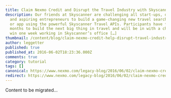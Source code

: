 ```yaml
---
title: Claim Nexmo Credit and Disrupt the Travel Industry with Skyscanner
description: Our friends at Skyscanner are challenging all start-ups, developers
  and aspiring entrepreneurs to build a game-changing new travel search website
  or app using the powerful Skyscanner Travel APIs. Participants have four
  months to build the next big thing in travel and will be in with a chance to
  win one week working in Skyscanner’s office […]
thumbnail: /content/blog/claim-nexmo-credit-help-disrupt-travel-industry-skyscanner/build-with-skyscanner.png
author: leggetter
published: true
published_at: 2016-06-02T18:23:36.000Z
comments: true
category: tutorial
tags: []
canonical: https://www.nexmo.com/legacy-blog/2016/06/02/claim-nexmo-credit-help-disrupt-travel-industry-skyscanner
redirect: https://www.nexmo.com/legacy-blog/2016/06/02/claim-nexmo-credit-help-disrupt-travel-industry-skyscanner
---
```


Content to be migrated...
